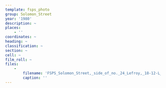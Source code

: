 ```yaml
---
template: fsps_photo
group: Solomon_Street
year: '1980'
description: ~
places:
    - ''
coordinates: ~
heading: ~
classification: ~
section: ~
cell: ~
film_roll: ~
files:
    -
        filename: 'FSPS_Solomon_Street,_side_of_no._24_Lefroy,_18-12-L_1980.png'
        caption: ''
---
```

